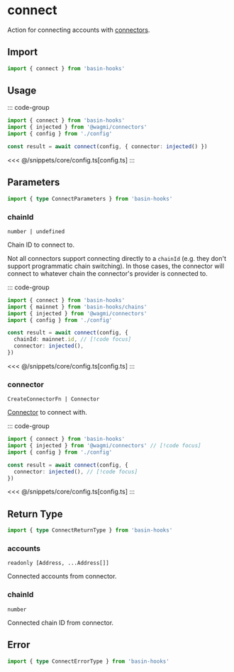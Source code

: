 <script setup>
const packageName = 'basin-hooks'
const actionName = 'connect'
const typeName = 'Connect'
</script>

# connect

Action for connecting accounts with [connectors](/core/api/connectors).

## Import

```ts
import { connect } from 'basin-hooks'
```

## Usage

::: code-group
```ts [index.ts]
import { connect } from 'basin-hooks'
import { injected } from '@wagmi/connectors'
import { config } from './config'

const result = await connect(config, { connector: injected() })
```
<<< @/snippets/core/config.ts[config.ts]
:::

## Parameters

```ts
import { type ConnectParameters } from 'basin-hooks'
```

### chainId

`number | undefined`

Chain ID to connect to.

Not all connectors support connecting directly to a `chainId` (e.g. they don't support programmatic chain switching). In those cases, the connector will connect to whatever chain the connector's provider is connected to.

::: code-group
```ts [index.ts]
import { connect } from 'basin-hooks'
import { mainnet } from 'basin-hooks/chains'
import { injected } from '@wagmi/connectors'
import { config } from './config'

const result = await connect(config, {
  chainId: mainnet.id, // [!code focus]
  connector: injected(),
})
```
<<< @/snippets/core/config.ts[config.ts]
:::

### connector

`CreateConnectorFn | Connector`

[Connector](/core/api/connectors) to connect with.

::: code-group
```ts [index.ts]
import { connect } from 'basin-hooks'
import { injected } from '@wagmi/connectors' // [!code focus]
import { config } from './config'

const result = await connect(config, {
  connector: injected(), // [!code focus]
})
```
<<< @/snippets/core/config.ts[config.ts]
:::

## Return Type

```ts
import { type ConnectReturnType } from 'basin-hooks'
```

### accounts

`readonly [Address, ...Address[]]`

Connected accounts from connector.

### chainId

`number`

Connected chain ID from connector.

## Error

```ts
import { type ConnectErrorType } from 'basin-hooks'
```

<!--@include: @shared/mutation-imports.md-->
